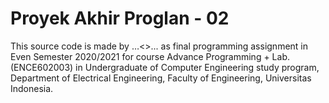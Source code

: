 # Proyek Akhir Proglan - 02 


This source code is made by …<<daftar nama dan NPM kelompok Anda>>... as final programming assignment in Even Semester 2020/2021 for course Advance Programming + Lab. 
(ENCE602003) in Undergraduate of Computer Engineering study program, Department of Electrical Engineering, Faculty of Engineering, Universitas Indonesia.
